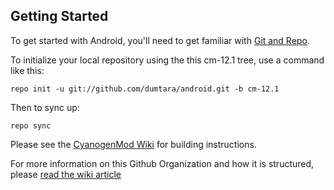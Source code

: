 Getting Started
---------------

To get started with Android, you'll need to get
familiar with [Git and Repo](http://source.android.com/source/using-repo.html).

To initialize your local repository using the this cm-12.1 tree, use a command like this:

    repo init -u git://github.com/dumtara/android.git -b cm-12.1

Then to sync up:

    repo sync

Please see the [CyanogenMod Wiki](http://wiki.cyanogenmod.org/) for building instructions.

For more information on this Github Organization and how it is structured, 
please [read the wiki article](http://wiki.cyanogenmod.org/w/Github_Organization)
